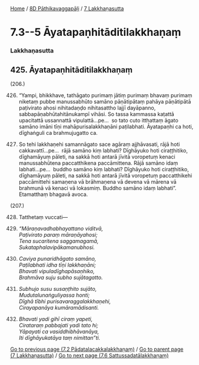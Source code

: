 
[Home](/) / [8D Pāthikavaggapāḷi](/tipitaka/8D.md) / [7 Lakkhaṇasutta](/tipitaka/8D/7.md)

# 7.3--5 Āyatapaṇhitāditilakkhaṇaṃ

### Lakkhaṇasutta

## 425. Āyatapaṇhitāditilakkhaṇaṃ

(206.)

426. “Yampi, bhikkhave, tathāgato purimaṃ jātiṃ purimaṃ bhavaṃ purimaṃ niketaṃ pubbe manussabhūto samāno pāṇātipātaṃ pahāya pāṇātipātā paṭivirato ahosi nihitadaṇḍo nihitasattho lajjī dayāpanno, sabbapāṇabhūtahitānukampī vihāsi. So tassa kammassa kaṭattā upacitattā ussannattā vipulattā…pe…  so tato cuto itthattaṃ āgato samāno imāni tīṇi mahāpurisalakkhaṇāni paṭilabhati. Āyatapaṇhi ca hoti, dīghaṅguli ca brahmujugatto ca.

427. So tehi lakkhaṇehi samannāgato sace agāraṃ ajjhāvasati, rājā hoti cakkavattī…pe…  rājā samāno kiṃ labhati? Dīghāyuko hoti ciraṭṭhitiko, dīghamāyuṃ pāleti, na sakkā hoti antarā jīvitā voropetuṃ kenaci manussabhūtena paccatthikena paccāmittena. Rājā samāno idaṃ labhati…pe…  buddho samāno kiṃ labhati? Dīghāyuko hoti ciraṭṭhitiko, dīghamāyuṃ pāleti, na sakkā hoti antarā jīvitā voropetuṃ paccatthikehi paccāmittehi samaṇena vā brāhmaṇena vā devena vā mārena vā brahmunā vā kenaci vā lokasmiṃ. Buddho samāno idaṃ labhati”. Etamatthaṃ bhagavā avoca.

(207.)

428. Tatthetaṃ vuccati—

429. _“Māraṇavadhabhayattano viditvā,_  
_Paṭivirato paraṃ māraṇāyahosi;_  
_Tena sucaritena saggamagamā,_  
_Sukataphalavipākamanubhosi._  


430. _Caviya punaridhāgato samāno,_  
_Paṭilabhati idha tīṇi lakkhaṇāni;_  
_Bhavati vipuladīghapāsaṇhiko,_  
_Brahmāva suju subho sujātagatto._  


431. _Subhujo susu susaṇṭhito sujāto,_  
_Mudutalunaṅguliyassa honti;_  
_Dīghā tībhi purisavaraggalakkhaṇehi,_  
_Cirayapanāya kumāramādisanti._  


432. _Bhavati yadi gihī ciraṃ yapeti,_  
_Cirataraṃ pabbajati yadi tato hi;_  
_Yāpayati ca vasiddhibhāvanāya,_  
_Iti dīghāyukatāya taṃ nimittan”ti._  


[Go to previous page (7.2 Pādatalacakkalakkhaṇaṃ)](/tipitaka/8D/7/7.2.md) / [Go to parent page (7 Lakkhaṇasutta)](/tipitaka/8D/7.md) / [Go to next page (7.6 Sattussadatālakkhaṇaṃ)](/tipitaka/8D/7/7.6.md)


